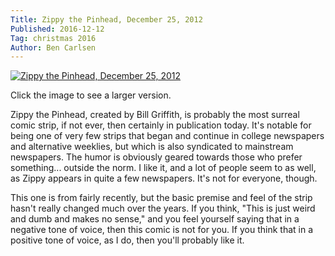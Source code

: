 ```yaml
---
Title: Zippy the Pinhead, December 25, 2012
Published: 2016-12-12
Tag: christmas 2016
Author: Ben Carlsen
---
```


[![Zippy the Pinhead, December 25, 2012](http://blog.arkholt.com/media/decstrips2016/12-Zippy-12-25-2012.gif)](http://blog.arkholt.com/media/decstrips2016/12-Zippy-12-25-2012.gif)

Click the image to see a larger version.

Zippy the Pinhead, created by Bill Griffith, is probably the most surreal comic strip, if not ever, then certainly in publication today. It's notable for being one of very few strips that began and continue in college newspapers and alternative weeklies, but which is also syndicated to mainstream newspapers. The humor is obviously geared towards those who prefer something... outside the norm. I like it, and a lot of people seem to as well, as Zippy appears in quite a few newspapers. It's not for everyone, though.

This one is from fairly recently, but the basic premise and feel of the strip hasn't really changed much over the years. If you think, "This is just weird and dumb and makes no sense," and you feel yourself saying that in a negative tone of voice, then this comic is not for you. If you think that in a positive tone of voice, as I do, then you'll probably like it.
